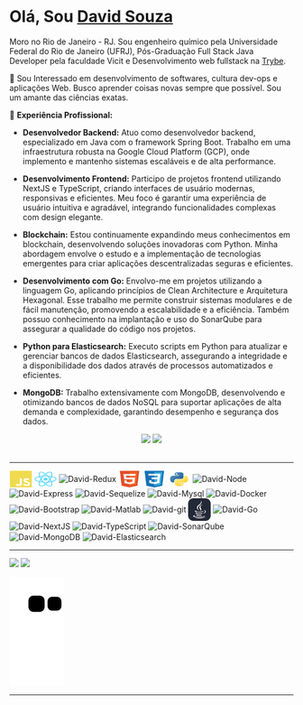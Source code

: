 # Olá, Sou [David Souza](https://www.linkedin.com/in/david-abc-souza/)

Moro no Rio de Janeiro - RJ. Sou engenheiro químico pela Universidade Federal do Rio de Janeiro (UFRJ), Pós-Graduação Full Stack Java Developer pela faculdade Vicit e Desenvolvimento web fullstack na [Trybe](https://www.betrybe.com/).

👀 Sou Interessado em desenvolvimento de softwares, cultura dev-ops e aplicações Web. Busco aprender coisas novas sempre que possível. Sou um amante das ciências exatas.

🌱 **Experiência Profissional:**

- **Desenvolvedor Backend:** Atuo como desenvolvedor backend, especializado em Java com o framework Spring Boot. Trabalho em uma infraestrutura robusta na Google Cloud Platform (GCP), onde implemento e mantenho sistemas escaláveis e de alta performance.
  
- **Desenvolvimento Frontend:** Participo de projetos frontend utilizando NextJS e TypeScript, criando interfaces de usuário modernas, responsivas e eficientes. Meu foco é garantir uma experiência de usuário intuitiva e agradável, integrando funcionalidades complexas com design elegante.
  
- **Blockchain:** Estou continuamente expandindo meus conhecimentos em blockchain, desenvolvendo soluções inovadoras com Python. Minha abordagem envolve o estudo e a implementação de tecnologias emergentes para criar aplicações descentralizadas seguras e eficientes.

- **Desenvolvimento com Go:** Envolvo-me em projetos utilizando a linguagem Go, aplicando princípios de Clean Architecture e Arquitetura Hexagonal. Esse trabalho me permite construir sistemas modulares e de fácil manutenção, promovendo a escalabilidade e a eficiência. Também possuo conhecimento na implantação e uso do SonarQube para assegurar a qualidade do código nos projetos.

- **Python para Elasticsearch:** Executo scripts em Python para atualizar e gerenciar bancos de dados Elasticsearch, assegurando a integridade e a disponibilidade dos dados através de processos automatizados e eficientes.

- **MongoDB:** Trabalho extensivamente com MongoDB, desenvolvendo e otimizando bancos de dados NoSQL para suportar aplicações de alta demanda e complexidade, garantindo desempenho e segurança dos dados.

<div align="center">
  <a href="https://github.com/dabcsouza"> </a>
  <img height="180em" src="https://github-readme-stats.vercel.app/api?username=dabcsouza&show_icons=true&theme=dracula&include_all_commits=true&count_private=true"/>
  <img height="180em" src="https://github-readme-stats.vercel.app/api/top-langs/?username=dabcsouza&layout=compact&langs_count=7&theme=dracula"/>
</div>

<div><br><hr />
  <img align="center" alt="David-Js" height="30" width="40" src="https://raw.githubusercontent.com/devicons/devicon/master/icons/javascript/javascript-plain.svg">
  <img align="center" alt="David-React" height="30" width="40" src="https://raw.githubusercontent.com/devicons/devicon/master/icons/react/react-original.svg">
  <img align="center" alt="David-Redux" height="30" width="40" src="https://cdn.jsdelivr.net/gh/devicons/devicon/icons/redux/redux-original.svg">
  <img align="center" alt="David-HTML" height="30" width="40" src="https://raw.githubusercontent.com/devicons/devicon/master/icons/html5/html5-original.svg">
  <img align="center" alt="David-CSS" height="30" width="40" src="https://raw.githubusercontent.com/devicons/devicon/master/icons/css3/css3-original.svg">
  <img align="center" alt="David-Python" height="30" width="40" src="https://raw.githubusercontent.com/devicons/devicon/master/icons/python/python-original.svg">
  <img align="center" alt="David-Node" height="60" width="50" src="https://cdn.jsdelivr.net/gh/devicons/devicon/icons/nodejs/nodejs-original-wordmark.svg">
  <br />
  <img align="center" alt="David-Express" height="30" width="40" src="https://cdn.jsdelivr.net/gh/devicons/devicon/icons/express/express-original.svg" />
  <img align="center" alt="David-Sequelize" height="30" width="40" src="https://cdn.jsdelivr.net/gh/devicons/devicon/icons/sequelize/sequelize-original.svg" />
  <img align="center" alt="David-Mysql" height="70" width="70" src="https://cdn.jsdelivr.net/gh/devicons/devicon/icons/mysql/mysql-original-wordmark.svg" />
  <img align="center" alt="David-Docker" height="40" width="40" margin="10" src="https://cdn.jsdelivr.net/gh/devicons/devicon/icons/docker/docker-original-wordmark.svg" />
  <img align="center" alt="David-Bootstrap" height="40" width="40" src="https://cdn.jsdelivr.net/gh/devicons/devicon/icons/bootstrap/bootstrap-original.svg" />
  <img align="center" alt="David-Matlab" height="40" width="40" src="https://cdn.jsdelivr.net/gh/devicons/devicon/icons/matlab/matlab-original.svg" />
  <img align="center" alt="David-git" height="40" width="40" src="https://cdn.jsdelivr.net/gh/devicons/devicon/icons/git/git-plain.svg" />
  <img align="center" alt="David-java" height="40" width="40" src="https://github.com/tandpfun/skill-icons/blob/main/icons/Java-Dark.svg" />
  <img align="center" alt="David-Go" height="40" width="40" src="https://cdn.jsdelivr.net/gh/devicons/devicon/icons/go/go-original.svg" />
  <img align="center" alt="David-NextJS" height="40" width="40" src="https://cdn.jsdelivr.net/gh/devicons/devicon/icons/nextjs/nextjs-original.svg" />
  <img align="center" alt="David-TypeScript" height="40" width="40" src="https://cdn.jsdelivr.net/gh/devicons/devicon/icons/typescript/typescript-original.svg" />
  <img align="center" alt="David-SonarQube" height="40" width="40" src="https://cdn.jsdelivr.net/gh/devicons/devicon/icons/sonarqube/sonarqube-original.svg" />
  <img align="center" alt="David-MongoDB" height="40" width="40" src="https://cdn.jsdelivr.net/gh/devicons/devicon/icons/mongodb/mongodb-original.svg" />
  <img align="center" alt="David-Elasticsearch" height="40" width="40" src="https://cdn.jsdelivr.net/gh/devicons/devicon/icons/elasticsearch/elasticsearch-original.svg" />
<br />
<hr />
<div> 
  <a href = "mailto:dabcs01@gmail.com"><img src="https://img.shields.io/badge/-Gmail-%23333?style=for-the-badge&logo=gmail&logoColor=white" target="_blank"></a>
  <a href="https://www.linkedin.com/in/david-abc-souza" target="_blank"><img src="https://img.shields.io/badge/-LinkedIn-%230077B5?style=for-the-badge&logo=linkedin&logoColor=white" target="_blank"></a> 
 
  ![Snake animation](https://github.com/dabcsouza/dabcsouza/blob/output/github-contribution-grid-snake.svg)
 
</div>
<hr />
<br />
